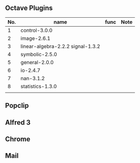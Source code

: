 ## Octave Plugins

| No.  | name                              | func | Note |
| ---- | --------------------------------- | ---- | ---- |
| 1    | control-3.0.0                     |      |      |
| 2    | image-2.6.1                       |      |      |
| 3    | linear-algebra-2.2.2 signal-1.3.2 |      |      |
| 4    | symbolic-2.5.0                    |      |      |
| 5    | general-2.0.0                     |      |      |
| 6    | io-2.4.7                          |      |      |
| 7    | nan-3.1.2                         |      |      |
| 8    | statistics-1.3.0                  |      |      |
|      |                                   |      |      |


## Popclip


## Alfred 3


## Chrome

## Mail

##



